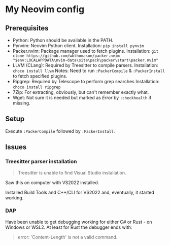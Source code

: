 My Neovim config
================

## Prerequisites

- Python: Python should be available in the PATH.
- Pynvim: Neovim Python client.
  Installation: `pip install pynvim`
- Packer.nvim: Package manager used to fetch plugins.
  Installation: `git clone https://github.com/wbthomason/packer.nvim "$env:LOCALAPPDATA\nvim-data\site\pack\packer\start\packer.nvim"`
- LLVM (CLang): Required by Treesitter to compile parsers.
  Installation: `choco install llvm`
  Notes: Need to run `:PackerCompile` & `:PackerInstall` to fetch specified plugins.
- Ripgrep: Required by Telescope to perform grep searches
  Installation: `choco install ripgrep`
- 7Zip: For extracting, obviously, but can't remember exactly what.
- Wget: Not sure it is needed but marked as _Error_ by `:checkhealth` if missing.

##  Setup

Execute `:PackerCompile` followed by `:PackerInstall`.

## Issues

### Treesitter parser installation

> Treesitter is unable to find Visual Studio installation.

Saw this on computer with VS2022 installed.

Installed Build Tools and C++/CLI for VS2022 and, eventually, it
started working.

### DAP

Have been unable to get debugging working for either C# or Rust - on Windows or WSL2.
At least for Rust the debugger ends with:
> error: 'Content-Length' is not a valid command.
